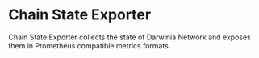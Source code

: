 # Chain State Exporter

Chain State Exporter collects the state of Darwinia Network and exposes them in Prometheus compatible metrics formats.
